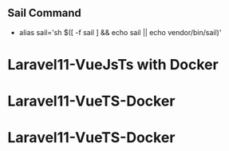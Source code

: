 ## Sail Command

* alias sail='sh $([ -f sail ] && echo sail || echo vendor/bin/sail)'
# Laravel11-VueJsTs with Docker
# Laravel11-VueTS-Docker
# Laravel11-VueTS-Docker

